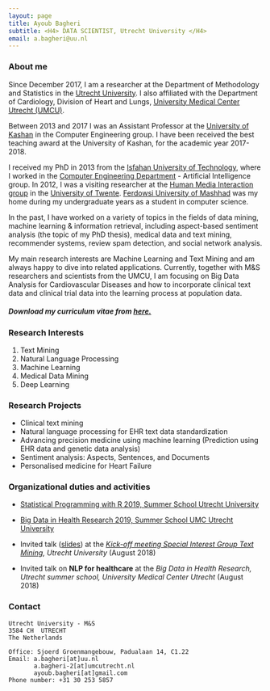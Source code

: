 ```yaml
---
layout: page
title: Ayoub Bagheri
subtitle: <H4> DATA SCIENTIST, Utrecht University </H4>
email: a.bagheri@uu.nl
---
```


### About me

Since December 2017, I am a researcher at the Department of Methodology and Statistics in the [Utrecht University](https://www.uu.nl/en). I also affiliated with the Department of Cardiology, Division of Heart and Lungs, [University Medical Center Utrecht (UMCU)](https://www.umcutrecht.nl/en/1).

Between 2013 and 2017 I was an Assistant Professor at the [University of Kashan](https://www.kashanu.ac.ir/en) in the Computer Engineering group. I have been received the best teaching award at the University of Kashan, for the academic year 2017-2018.

I received my PhD in 2013 from the [Isfahan University of Technology](https://www.iut.ac.ir/en), where I worked in the [Computer Engineering Department](https://www.ece.iut.ac.ir/en) - Artificial Intelligence group. In 2012, I was a visiting researcher at the [Human Media Interaction group](http://hmi.ewi.utwente.nl/) in the [University of Twente](https://www.utwente.nl/). [Ferdowsi University of Mashhad](https://en.um.ac.ir/) was my home during my undergraduate years as a student in computer science. 

In the past, I have worked on a variety of topics in the fields of data mining, machine learning & information retrieval, including aspect-based sentiment analysis (the topic of my PhD thesis), medical data and text mining, recommender systems, review spam detection, and social network analysis.

My main research interests are Machine Learning and Text Mining and am always happy to dive into related applications. Currently, together with M&S researchers and scientists from the UMCU, I am focusing on Big Data Analysis for Cardiovascular Diseases and how to incorporate clinical text data and clinical trial data into the learning process at population data.

##### Download my curriculum vitae from [here.](https://drive.google.com/file/d/1wDR7fAWaXH_aurKYTDM-ee0LlMZAUDkj/view?usp=sharing)

### Research Interests

1. Text Mining
2. Natural Language Processing
3. Machine Learning
4. Medical Data Mining
5. Deep Learning

### Research Projects
- Clinical text mining
- Natural language processing for EHR text data standardization
- Advancing precision medicine using machine learning (Prediction using EHR data and genetic data analysis)
- Sentiment analysis: Aspects, Sentences, and Documents
- Personalised medicine for Heart Failure 

### Organizational duties and activities
- [Statistical Programming with R 2019, Summer School Utrecht University](https://www.gerkovink.com/R/)
- [Big Data in Health Research 2019, Summer School UMC Utrecht University](https://utrechtsummerschool.nl/courses/life-sciences/big-data-in-health-research) 
- Invited talk ([slides](https://drive.google.com/file/d/18ZTa0fdJhzxxeX8zpyVG7aAX90V9iAJl/view?usp=sharing)) at the *[Kick-off meeting Special Interest Group Text Mining](https://www.uu.nl/en/events/kick-off-meeting-special-interest-group-text-mining), Utrecht University* (August 2018)

- Invited talk on __NLP for healthcare__ at the _Big Data in Health Research, Utrecht summer school, University Medical Center Utrecht_ (August 2018)

### Contact

```
Utrecht University - M&S
3584 CH  UTRECHT
The Netherlands

Office: Sjoerd Groenmangebouw, Padualaan 14, C1.22
Email: a.bagheri[at]uu.nl
       a.bagheri-2[at]umcutrecht.nl
       ayoub.bagheri[at]gmail.com
Phone number: +31 30 253 5857
```
